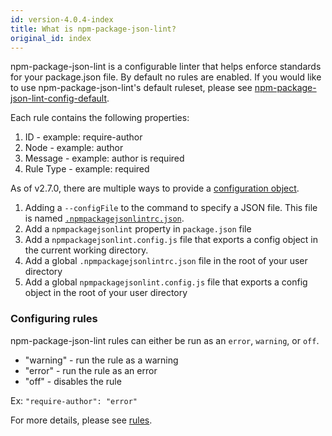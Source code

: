 ```yaml
---
id: version-4.0.4-index
title: What is npm-package-json-lint?
original_id: index
---
```


npm-package-json-lint is a configurable linter that helps enforce standards for your package.json file. By default no rules are enabled. If you would like to use npm-package-json-lint's default ruleset, please see [npm-package-json-lint-config-default](https://github.com/tclindner/npm-package-json-lint-config-default).

Each rule contains the following properties:

  1. ID - example: require-author
  2. Node - example: author
  3. Message - example: author is required
  4. Rule Type - example: required

As of v2.7.0, there are multiple ways to provide a [configuration object](configuration.md).

  1. Adding a `--configFile` to the command to specify a JSON file. This file is named [`.npmpackagejsonlintrc.json`](rcfile-example.md).
  2. Add a `npmpackagejsonlint` property in `package.json` file
  3. Add a `npmpackagejsonlint.config.js` file that exports a config object in the current working directory.
  4. Add a global `.npmpackagejsonlintrc.json` file in the root of your user directory
  5. Add a global `npmpackagejsonlint.config.js` file that exports a config object in the root of your user directory

### Configuring rules

npm-package-json-lint rules can either be run as an `error`, `warning`, or `off`.

* "warning" - run the rule as a warning
* "error" - run the rule as an error
* "off" - disables the rule

Ex: `"require-author": "error"`

For more details, please see [rules](rules.md).

